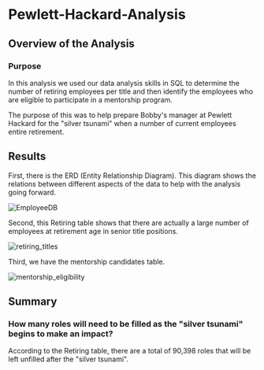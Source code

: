 # Pewlett-Hackard-Analysis
## Overview of the Analysis
### Purpose
In this analysis we used our data analysis skills in SQL to determine the number of retiring employees per title and then identify the employees who are eligible to participate in a mentorship program. 

The purpose of this was to help prepare Bobby's manager at Pewlett Hackard for the "silver tsunami" when a number of current employees entire retirement.

## Results
First, there is the ERD (Entity Relationship Diagram). This diagram shows the relations between different aspects of the data to help with the analysis going forward.

![EmployeeDB](https://user-images.githubusercontent.com/115501756/206347356-5c116785-f214-4167-abb3-2910e9a58d42.png)

Second, this Retiring table shows that there are actually a large number of employees at retirement age in senior title positions.

![retiring_titles](https://user-images.githubusercontent.com/115501756/206349508-a7d77396-9f5b-4dda-b38e-4beb87c9d60f.png)

Third, we have the mentorship candidates table.

![mentorship_eligibility](https://user-images.githubusercontent.com/115501756/206349936-780d47bd-4fd4-4cfc-bb9e-acaee1c534e3.png)

## Summary
### How many roles will need to be filled as the "silver tsunami" begins to make an impact?
According to the Retiring table, there are a total of 90,398 roles that will be left unfilled after the "silver tsunami".
